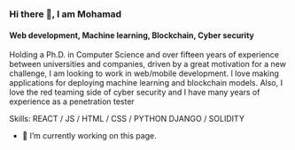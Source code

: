 ### Hi there 👋, I am Mohamad
#### Web development, Machine learning, Blockchain, Cyber security
Holding a Ph.D. in Computer Science and over fifteen years of experience between universities and companies, driven by a great motivation for a new challenge, I am looking to work in web/mobile development. I love making applications for deploying machine learning and blockchain models. Also, I love the red teaming side of cyber security and I have many years of experience as a penetration tester

Skills: REACT / JS / HTML / CSS / PYTHON DJANGO / SOLIDITY

- 🔭 I’m currently working on this page. 







<!--
**mchaitou/mchaitou** is a ✨ _special_ ✨ repository because its `README.md` (this file) appears on your GitHub profile.

Here are some ideas to get you started:

- 🔭 I’m currently working on ...
- 🌱 I’m currently learning ...
- 👯 I’m looking to collaborate on ...
- 🤔 I’m looking for help with ...
- 💬 Ask me about ...
- 📫 How to reach me: ...
- 😄 Pronouns: ...
- ⚡ Fun fact: ...
-->
